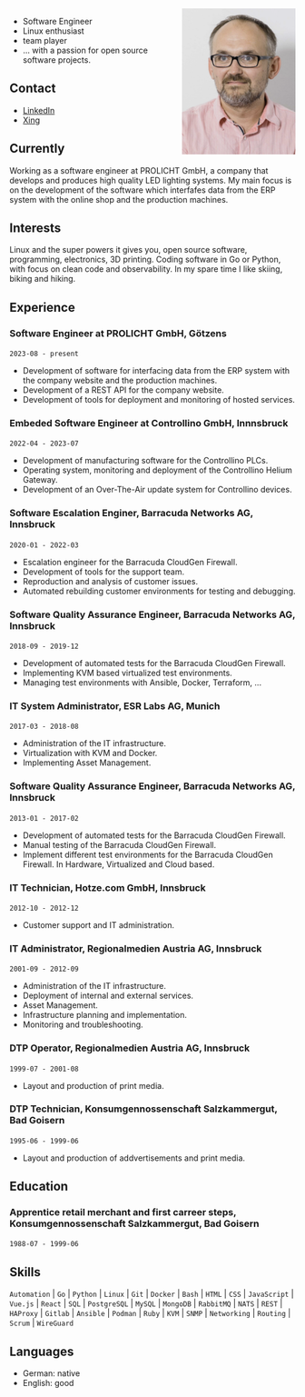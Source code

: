 <img src="me.png" align="right" width="200">


- Software Engineer
- Linux enthusiast
- team player
- ... with a passion for open source software projects.

## Contact
- [LinkedIn](https://at.linkedin.com/in/kurt-stieger-3884b4a9)
- [Xing](https://www.xing.com/profile/Kurt_Stieger)


## Currently

Working as a software engineer at PROLICHT GmbH, a company that develops and produces high quality LED lighting systems.
My main focus is on the development of the software which interfafes data from the ERP system with the online shop and the production machines.

## Interests

Linux and the super powers it gives you, open source software, programming, electronics, 3D printing.
Coding software in Go or Python, with focus on clean code and observability.
In my spare time I like skiing, biking and hiking.

## Experience

### Software Engineer at PROLICHT GmbH, Götzens
`2023-08 - present`
- Development of software for interfacing data from the ERP system with the company website and the production machines.
- Development of a REST API for the company website.
- Development of tools for deployment and monitoring of hosted services.

### Embeded Software Engineer at Controllino GmbH, Innnsbruck
`2022-04 - 2023-07`
- Development of manufacturing software for the Controllino PLCs.
- Operating system, monitoring and deployment of the Controllino Helium Gateway.
- Development of an Over-The-Air update system for Controllino devices.

### Software Escalation Enginer, Barracuda Networks AG, Innsbruck
`2020-01 - 2022-03`
- Escalation engineer for the Barracuda CloudGen Firewall.
- Development of tools for the support team.
- Reproduction and analysis of customer issues.
- Automated rebuilding customer environments for testing and debugging.

### Software Quality Assurance Engineer, Barracuda Networks AG, Innsbruck
`2018-09 - 2019-12`
- Development of automated tests for the Barracuda CloudGen Firewall.
- Implementing KVM based virtualized test environments.
- Managing test environments with Ansible, Docker, Terraform, ...

### IT System Administrator, ESR Labs AG, Munich
`2017-03 - 2018-08`
- Administration of the IT infrastructure.
- Virtualization with KVM and Docker.
- Implementing Asset Management.

### Software Quality Assurance Engineer, Barracuda Networks AG, Innsbruck
`2013-01 - 2017-02`
- Development of automated tests for the Barracuda CloudGen Firewall.
- Manual testing of the Barracuda CloudGen Firewall.
- Implement different test environments for the Barracuda CloudGen Firewall. In Hardware, Virtualized and Cloud based.

### IT Technician, Hotze.com GmbH, Innsbruck
`2012-10 - 2012-12`
- Customer support and IT administration.

### IT Administrator, Regionalmedien Austria AG, Innsbruck
`2001-09 - 2012-09`
- Administration of the IT infrastructure.
- Deployment of internal and external services.
- Asset Management.
- Infrastructure planning and implementation.
- Monitoring and troubleshooting.

### DTP Operator, Regionalmedien Austria AG, Innsbruck
`1999-07 - 2001-08`
- Layout and production of print media.

### DTP Technician, Konsumgennossenschaft Salzkammergut, Bad Goisern
`1995-06 - 1999-06`
- Layout and production of addvertisements and print media.

## Education

### Apprentice retail merchant and first carreer steps, Konsumgennossenschaft Salzkammergut, Bad Goisern
`1988-07 - 1999-06`

## Skills
`Automation` | `Go` | `Python` | `Linux` | `Git` | `Docker` | `Bash` | `HTML` | `CSS` | `JavaScript` | `Vue.js` | `React` | `SQL` | `PostgreSQL` | `MySQL` | `MongoDB` | `RabbitMQ` | `NATS` | `REST` | `HAProxy` | `Gitlab` | `Ansible` | `Podman` | `Ruby` | `KVM` | `SNMP` | `Networking` | `Routing` | `Scrum` | `WireGuard`

## Languages
- German: native
- English: good
